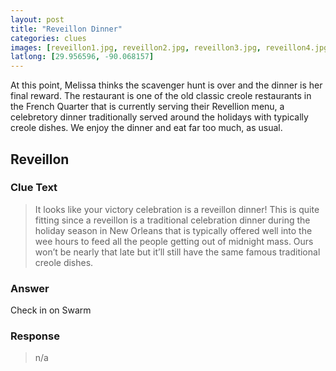 ```yaml
---
layout: post
title: "Reveillon Dinner"
categories: clues
images: [reveillon1.jpg, reveillon2.jpg, reveillon3.jpg, reveillon4.jpg, reveillon5.jpg,]
latlong: [29.956596, -90.068157]
---
```


At this point, Melissa thinks the scavenger hunt is over and the dinner is her final reward. The restaurant is one of the old classic creole restaurants in the French Quarter that is currently serving their Revellion menu, a celebretory dinner traditionally served around the holidays with typically creole dishes. We enjoy the dinner and eat far too much, as usual. 
<!--excerpt-->

## Reveillon
### Clue Text
>It looks like your victory celebration is a reveillon dinner! This is quite fitting since a reveillon is a traditional celebration dinner during the holiday season in New Orleans that is typically offered well into the wee hours to feed all the people getting out of midnight mass. Ours won’t be nearly that late but it’ll still have the same famous traditional creole dishes. 


### Answer
Check in on Swarm

### Response
>n/a
